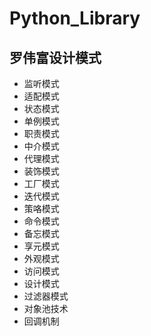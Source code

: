 # Python_Library
## 罗伟富设计模式
* 监听模式
* 适配模式
* 状态模式
* 单例模式
* 职责模式
* 中介模式
* 代理模式
* 装饰模式
* 工厂模式
* 迭代模式
* 策咯模式
* 命令模式
* 备忘模式
* 享元模式
* 外观模式
* 访问模式
* 设计模式
* 过滤器模式
* 对象池技术
* 回调机制





